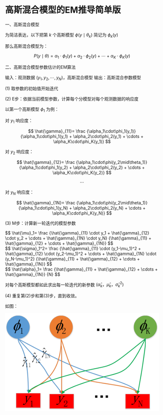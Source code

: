 # 高斯混合模型的EM推导简单版


一、高斯混合模型

为简洁表达，以下把第 $k$ 个高斯模型 $\phi(y\mid\theta_k)$ 简记为 $\phi_k(y)$

那么高斯混合模型为：

$$
P(y\mid\theta)=\alpha_1\cdot\phi_1(y) + \alpha_2\cdot\phi_2(y) + \cdots + \alpha_K\cdot\phi_K(y)
$$

二、高斯混合模型参数估计的EM算法

输入：观测数据 ($y_1,y_2,\cdots,y_N$)，高斯混合模型
输出：高斯混合参数模型

(1) 取参数的初始值开始迭代

(2) E步：依据当前模型参数，计算每个分模型对每个观测数据的响应度

以第一个高斯模型 $\phi_1$ 为例：

对 $y_1$ 响应度：

$$
\hat{\gamma}_{11}=
\frac
{\alpha_1\cdot\phi_1(y_1)}
{\alpha_1\cdot\phi_1(y_1) + \alpha_2\cdot\phi_2(y_1) + \cdots + \alpha_K\cdot\phi_K(y_1)}
$$

对 $y_2$ 响应度：

$$
\hat{\gamma}_{12}=
\frac
{\alpha_1\cdot\phi(y_2\mid\theta_1)}
{\alpha_1\cdot\phi_1(y_2) + \alpha_2\cdot\phi_2(y_2) + \cdots + \alpha_K\cdot\phi_K(y_2)}
$$

$$\cdots$$

对 $y_N$ 响应度：

$$
\hat{\gamma}_{1N}=
\frac
{\alpha_1\cdot\phi(y_2\mid\theta_1)}
{\alpha_1\cdot\phi_1(y_N) + \alpha_2\cdot\phi_2(y_N) + \cdots + \alpha_K\cdot\phi_K(y_N)}
$$

(3) M步：计算新一轮迭代的模型参数

<div>
$$
\hat{\mu}_1=
\frac
{\hat{\gamma}_{11} \cdot y_1 + \hat{\gamma}_{12} \cdot y_2 + \cdots + \hat{\gamma}_{1N} \cdot y_N}
{\hat{\gamma}_{11} + \hat{\gamma}_{12} + \cdots + \hat{\gamma}_{1N}}
$$
</div>

<div>
$$
\hat{\sigma}_1^2=
\frac
{\hat{\gamma}_{11} \cdot (y_1-\mu_1)^2 + \hat{\gamma}_{12} \cdot (y_2-\mu_1)^2 + \cdots + \hat{\gamma}_{1N} \cdot (y_N-\mu_1)^2}
{\hat{\gamma}_{11} + \hat{\gamma}_{12} + \cdots + \hat{\gamma}_{1N}}
$$
</div>

<div>
$$
\hat{\alpha}_1=
\frac
{\hat{\gamma}_{11} + \hat{\gamma}_{12} + \cdots + \hat{\gamma}_{1N}}
{N}
$$
</div>

对每个高斯模型都如此求出每一轮迭代的新参数 $(\hat{\alpha}_k，\hat{\mu}_k，\hat{\sigma}_k^2)$

(4) 重复第(2)步和第(3)步，直到收敛。

如图：

![](2017-08-25-机器学习-高斯混合模型的EM推导简单版/1.jpg)

